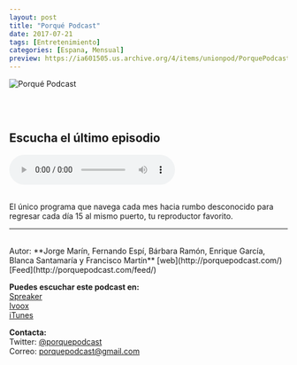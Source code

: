 ```yaml
---
layout: post
title: "Porqué Podcast"
date: 2017-07-21
tags: [Entretenimiento]
categories: [Espana, Mensual]
preview: https://ia601505.us.archive.org/4/items/unionpod/PorquePodcast300.jpg
---
```


![Porqué Podcast](https://ia601505.us.archive.org/4/items/unionpod/PorquePodcast500.jpg)

<br/>
<br/>

## Escucha el último episodio

<!--reproductor-feed=http://porquepodcast.com/feed/-->
<!--reproductor-start-->
<audio id="audio" preload="auto" controls="" src="http://media.blubrry.com/porquepodcast/p/porquepodcast.com/wp-content/uploads/PORQUEPODCAST.EPISODIO56.mp3"></audio>
<!--reproductor-end-->

<br/>  
El único programa que navega cada mes hacia rumbo desconocido para regresar cada día 15 al mismo puerto, tu reproductor favorito.

_ _ _
<br>
Autor: **Jorge Marín, Fernando Espí, Bárbara Ramón, Enrique García, Blanca Santamaría y Francisco Martín**  
[web](http://porquepodcast.com/)  
[Feed](http://porquepodcast.com/feed/)  


**Puedes escuchar este podcast en:**  
[Spreaker](http://www.spreaker.com/user/porquepodcast)  
[Ivoox](http://www.ivoox.com/escuchar-porque-podcast_nq_33449_1.html)  
[iTunes](https://itunes.apple.com/es/podcast/porque-podcast/id590462307?mt=2)  



**Contacta:**  
Twitter: [@porquepodcast](https://twitter.com/porquepodcast)  
Correo: [porquepodcast@gmail.com](mailto:porquepodcast@gmail.com)  

